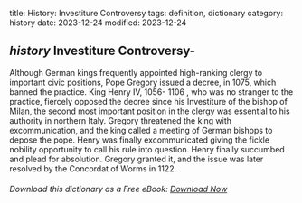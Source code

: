 title: History: Investiture Controversy
tags: definition, dictionary
category: history
date: 2023-12-24
modified: 2023-12-24

## _history_ Investiture Controversy-
Although German kings frequently
 appointed high-ranking clergy to important civic positions, Pope
 Gregory issued a decree, in 1075,
 which banned the practice.
 King Henry IV, 1056-
1106
, who was no stranger to the
 practice, fiercely opposed the decree since his Investiture of the
 bishop of Milan, the second most important position in the clergy
 was essential to his authority in northern Italy. Gregory
 threatened the king with excommunication, and the king called a
 meeting of German bishops to depose the pope. Henry was finally
 excommunicated giving the fickle nobility opportunity to call his
 rule into question. Henry finally succumbed and plead for
 absolution. Gregory granted it, and the issue was later resolved
 by the Concordat of Worms in 1122.


###### Download *this* dictionary as a Free eBook: [Download Now]({static}static/SerfHistoryDictionary.pdf)

